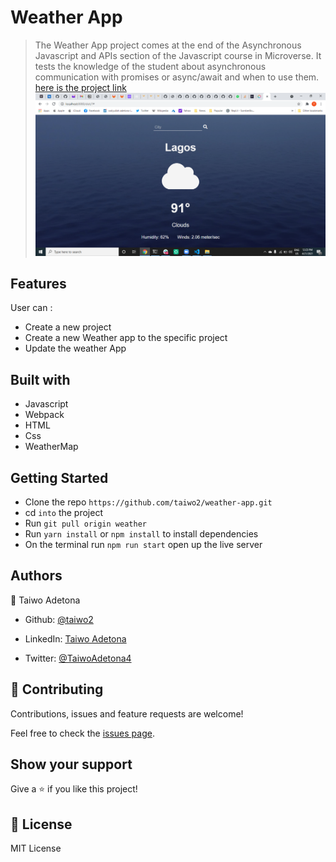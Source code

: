 # Weather App

> The Weather App project comes at the end of the Asynchronous Javascript and APIs section of the Javascript course in Microverse. It tests the knowledge of the student about asynchronous communication with promises or async/await and when to use them. [here is the project link](https://www.theodinproject.com/paths/full-stack-javascript/courses/javascript/lessons/weather-app)
![weather](./weather.png)

## Features
 User can :
 - Create a new project
 - Create a new Weather app to the specific project
 - Update the weather App

## Built with
- Javascript
- Webpack
- HTML
- Css
- WeatherMap

## Getting Started

- Clone the repo `https://github.com/taiwo2/weather-app.git`
- cd `into` the project
- Run `git pull origin weather`
- Run `yarn install` or `npm install` to install dependencies
- On the terminal run `npm run start` open up the live server



## Authors

👤 Taiwo Adetona

- Github: [@taiwo2](https://github.com/taiwo2)

- LinkedIn: [Taiwo Adetona](https://www.linkedin.com/in/taiwo-adetona/)

- Twitter: [@TaiwoAdetona4](https://twitter.com/TaiwoAdetona4/)

## 🤝 Contributing

Contributions, issues and feature requests are welcome!

Feel free to check the [issues page](issues/).

## Show your support

Give a ⭐️ if you like this project!

## 📝 License

MIT License